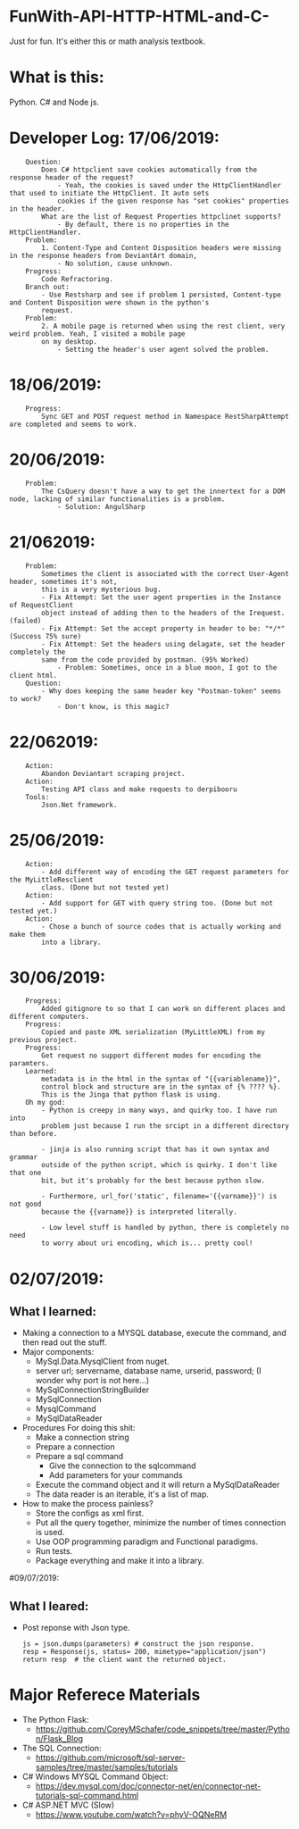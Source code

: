 # FunWith-API-HTTP-HTML-and-C-
Just for fun. It's either this or math analysis textbook.
# What is this: 
Python. C# and Node js. 

# Developer Log: 17/06/2019:
```
    Question: 
        Does C# httpclient save cookies automatically from the response header of the request? 
            - Yeah, the cookies is saved under the HttpClientHandler that used to initiate the HttpClient. It auto sets
            cookies if the given response has "set cookies" properties in the header. 
        What are the list of Request Properties httpclinet supports? 
            - By default, there is no properties in the HttpClientHandler.
    Problem: 
        1. Content-Type and Content Disposition headers were missing in the response headers from DeviantArt domain, 
            - No solution, cause unknown. 
    Progress: 
        Code Refractoring. 
    Branch out: 
        - Use Restsharp and see if problem 1 persisted, Content-type and Content Disposition were shown in the python's
        request. 
    Problem: 
        2. A mobile page is returned when using the rest client, very weird problem. Yeah, I visited a mobile page 
        on my desktop. 
            - Setting the header's user agent solved the problem. 

```

# 18/06/2019: 
```
    Progress: 
        Sync GET and POST request method in Namespace RestSharpAttempt are completed and seems to work. 
```

# 20/06/2019:
```
    Problem: 
        The CsQuery doesn't have a way to get the innertext for a DOM node, lacking of similar functionalities is a problem. 
            - Solution: AngulSharp
```

# 21/062019: 
```
    Problem:
        Sometimes the client is associated with the correct User-Agent header, sometimes it's not, 
        this is a very mysterious bug. 
        - Fix Attempt: Set the user agent properties in the Instance of RequestClient 
        object instead of adding then to the headers of the Irequest. (failed)
        - Fix Attempt: Set the accept property in header to be: "*/*" (Success 75% sure)
        - Fix Attempt: Set the headers using delagate, set the header completely the 
        same from the code provided by postman. (95% Worked)
            - Problem: Sometimes, once in a blue moon, I got to the client html. 
    Question: 
        - Why does keeping the same header key "Postman-token" seems to work? 
            - Don't know, is this magic? 
```
# 22/062019: 
```
    Action: 
        Abandon Deviantart scraping project. 
    Action: 
        Testing API class and make requests to derpibooru
    Tools: 
        Json.Net framework. 
```

# 25/06/2019: 
```
    Action: 
        - Add different way of encoding the GET request parameters for the MyLittleResclient 
        class. (Done but not tested yet)
    Action: 
        - Add support for GET with query string too. (Done but not tested yet.)
    Action: 
        - Chose a bunch of source codes that is actually working and make them 
        into a library. 
```

# 30/06/2019: 
```
    Progress: 
        Added gitignore to so that I can work on different places and different computers. 
    Progress: 
        Copied and paste XML serialization (MyLittleXML) from my previous project. 
    Progress: 
        Get request no support different modes for encoding the paramters. 
    Learned: 
        metadata is in the html in the syntax of "{{variablename}}", 
        control block and structure are in the syntax of {% ???? %}. 
        This is the Jinga that python flask is using. 
    Oh my god: 
        - Python is creepy in many ways, and quirky too. I have run into 
        problem just because I run the srcipt in a different directory than before. 

        - jinja is also running script that has it own syntax and grammar 
        outside of the python script, which is quirky. I don't like that one 
        bit, but it's probably for the best because python slow. 

        - Furthermore, url_for('static', filename='{{varname}}') is not good 
        because the {{varname}} is interpreted literally. 

        - Low level stuff is handled by python, there is completely no need 
        to worry about uri encoding, which is... pretty cool! 
```

# 02/07/2019: 
## What I learned: 
- Making a connection to a MYSQL database, execute the command, and then read out the stuff. 
- Major components:
    - MySql.Data.MysqlClient from nuget. 
    - server url; servername, database name, urserid, password; (I wonder why port is not here...)
    - MySqlConnectionStringBuilder
    - MySqlConnection
    - MysqlCommand
    - MySqlDataReader
- Procedures For doing this shit: 
    - Make a connection string
    - Prepare a connection
    - Prepare a sql command 
        - Give the connection to the sqlcommand
        - Add parameters for your commands
    - Execute the command object and it will return a MySqlDataReader
    - The data reader is an iterable, it's a list of map. 
- How to make the process painless? 
    - Store the configs as xml first. 
    - Put all the query together, minimize the number of times connection is used. 
    - Use OOP programming paradigm and Functional paradigms. 
    - Run tests. 
    - Package everything and make it into a library. 

#09/07/2019: 
## What I leared: 
- Post reponse with Json type. 
    ```
    js = json.dumps(parameters) # construct the json response.
    resp = Response(js, status= 200, mimetype="application/json")
    return resp  # the client want the returned object. 
    ```



# Major Referece Materials
- The Python Flask: 
    - https://github.com/CoreyMSchafer/code_snippets/tree/master/Python/Flask_Blog
- The SQL Connection: 
    - https://github.com/microsoft/sql-server-samples/tree/master/samples/tutorials
- C# Windows MYSQL Command Object: 
    - https://dev.mysql.com/doc/connector-net/en/connector-net-tutorials-sql-command.html
- C# ASP.NET MVC (Slow)
    - https://www.youtube.com/watch?v=phyV-OQNeRM